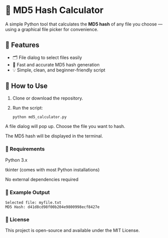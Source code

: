 # 🔐 MD5 Hash Calculator

A simple Python tool that calculates the **MD5 hash** of any file you choose — using a graphical file picker for convenience.

## 🧰 Features

- 🗂️ File dialog to select files easily  
- 🔁 Fast and accurate MD5 hash generation  
- 💡 Simple, clean, and beginner-friendly script

## 🚀 How to Use

1. Clone or download the repository.
2. Run the script:

   ```bash
   python md5_calculator.py

A file dialog will pop up. Choose the file you want to hash.

The MD5 hash will be displayed in the terminal.

### 🐍 Requirements
Python 3.x

tkinter (comes with most Python installations)

No external dependencies required

### 📄 Example Output

```console
Selected file: myfile.txt  
MD5 Hash: d41d8cd98f00b204e9800998ecf8427e
```
### 📁 License
This project is open-source and available under the MIT License.
